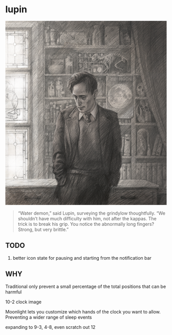 # lupin

![Professor Lupin](professor-lupin.png)

> “Water demon,” said Lupin, surveying the grindylow thoughtfully. “We shouldn’t have much difficulty with him, not after the kappas. The trick is to break his grip. You notice the abnormally long fingers? Strong, but very brittle.”


## TODO
1. better icon state for pausing and starting from the notification bar


## WHY
Traditional only prevent a small percentage of the total positions that can be harmful

10-2 clock image


Moonlight lets you customize which hands of the clock you want to allow.
Preventing a wider range of sleep events

expanding to 9-3, 4-8, even scratch out 12

